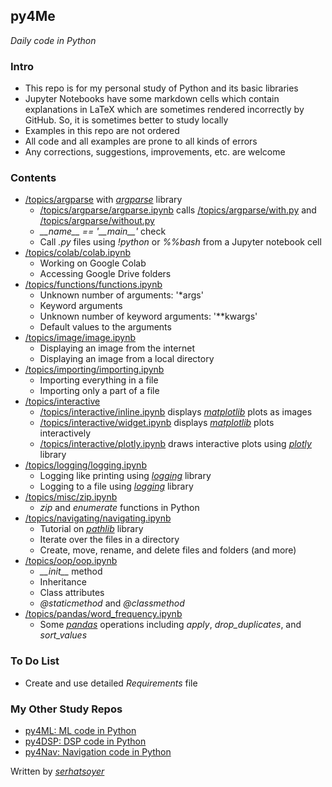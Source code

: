 ## py4Me
*Daily code in Python*

### Intro
- This repo is for my personal study of Python and its basic libraries
- Jupyter Notebooks have some markdown cells which contain explanations in LaTeX which are sometimes rendered incorrectly by GitHub. So, it is sometimes better to study locally
- Examples in this repo are not ordered
- All code and all examples are prone to all kinds of errors
- Any corrections, suggestions, improvements, etc. are welcome

### Contents
- [/topics/argparse](https://github.com/serhatsoyer/py4Me/tree/main/topics/argparse) with [*argparse*](https://docs.python.org/3/library/argparse.html) library
    - [/topics/argparse/argparse.ipynb](https://github.com/serhatsoyer/py4Me/blob/main/topics/argparse/argparse.ipynb) calls [/topics/argparse/with.py](https://github.com/serhatsoyer/py4Me/blob/main/topics/argparse/with.py) and [/topics/argparse/without.py](https://github.com/serhatsoyer/py4Me/blob/main/topics/argparse/without.py)
    - *\_\_name\_\_ == '\_\_main\_\_'* check
    - Call *.py* files using *!python* or *%%bash* from a Jupyter notebook cell
- [/topics/colab/colab.ipynb](https://github.com/serhatsoyer/py4Me/blob/main/topics/colab/colab.ipynb)
    - Working on Google Colab
    - Accessing Google Drive folders
- [/topics/functions/functions.ipynb](https://github.com/serhatsoyer/py4Me/blob/main/topics/functions/functions.ipynb)
    - Unknown number of arguments: '*args'
    - Keyword arguments
    - Unknown number of keyword arguments: '**kwargs'
    - Default values to the arguments
- [/topics/image/image.ipynb](https://github.com/serhatsoyer/py4Me/blob/main/topics/image/image.ipynb)
    - Displaying an image from the internet
    - Displaying an image from a local directory
- [/topics/importing/importing.ipynb](https://github.com/serhatsoyer/py4Me/blob/main/topics/importing/importing.ipynb)
    - Importing everything in a file
    - Importing only a part of a file
- [/topics/interactive](https://github.com/serhatsoyer/py4Me/tree/main/topics/interactive)
    - [/topics/interactive/inline.ipynb](https://github.com/serhatsoyer/py4Me/blob/main/topics/interactive/inline.ipynb) displays [*matplotlib*](https://matplotlib.org) plots as images
    - [/topics/interactive/widget.ipynb](https://github.com/serhatsoyer/py4Me/blob/main/topics/interactive/widget.ipynb) displays [*matplotlib*](https://matplotlib.org) plots interactively
    - [/topics/interactive/plotly.ipynb](https://github.com/serhatsoyer/py4Me/blob/main/topics/interactive/plotly.ipynb) draws interactive plots using [*plotly*](https://plotly.com) library
- [/topics/logging/logging.ipynb](https://github.com/serhatsoyer/py4Me/blob/main/topics/logging/logging.ipynb)
    - Logging like printing using [*logging*](https://docs.python.org/3/library/logging.html) library
    - Logging to a file using [*logging*](https://docs.python.org/3/library/logging.html) library
- [/topics/misc/zip.ipynb](https://github.com/serhatsoyer/py4Me/blob/main/topics/misc/zip.ipynb)
    - *zip* and *enumerate* functions in Python
- [/topics/navigating/navigating.ipynb](https://github.com/serhatsoyer/py4Me/blob/main/topics/navigating/navigating.ipynb)
    - Tutorial on [*pathlib*](https://docs.python.org/3/library/pathlib.html) library
    - Iterate over the files in a directory
    - Create, move, rename, and delete files and folders (and more)
- [/topics/oop/oop.ipynb](https://github.com/serhatsoyer/py4Me/blob/main/topics/oop/oop.ipynb)
    - *\_\_init\_\_* method
    - Inheritance
    - Class attributes
    - *@staticmethod* and *@classmethod*
- [/topics/pandas/word_frequency.ipynb](https://github.com/serhatsoyer/py4Me/blob/main/topics/pandas/word_frequency.ipynb)
    - Some [*pandas*](https://pandas.pydata.org) operations including *apply*, *drop_duplicates*, and *sort_values*

### To Do List
- Create and use detailed *Requirements* file

### My Other Study Repos
- [py4ML: ML code in Python](https://github.com/serhatsoyer/py4ML)
- [py4DSP: DSP code in Python](https://github.com/serhatsoyer/py4DSP)
- [py4Nav: Navigation code in Python](https://github.com/serhatsoyer/py4Nav)

Written by [*serhatsoyer*](https://github.com/serhatsoyer)